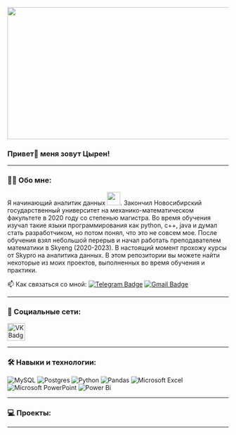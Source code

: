 <div align="center">
  <img src="https://media.giphy.com/media/dWesBcTLavkZuG35MI/giphy.gif" width="600" height="300"/>
</div>

### Привет👋 меня зовут Цырен! 

---

### :man_technologist: Обо мне:

Я начинающий аналитик данных <img src="https://media.giphy.com/media/WUlplcMpOCEmTGBtBW/giphy.gif" width="30px">. Закончил Новосибирский государственный университет на механико-математическом факультете в 2020 году со степенью магистра. Во время обучения изучал 
такие языки программирования как python, c++, java и думал стать разработчиком, но потом понял, что это не совсем мое. После обучения взял небольшой перерыв и начал работать преподавателем математики в Skyeng (2020-2023). В настоящий момент прохожу курсы от Skypro на аналитика данных.
В этом репозитории вы можете найти некоторые из моих проектов, выполненных во время обучения и практики.

:mailbox: Как связаться со мной: [![Telegram Badge](https://img.shields.io/badge/-tsyren_ayushiev-blue?style=flat&logo=Telegram&logoColor=white)](https://t.me/tsyrenayushiev) [![Gmail Badge](https://img.shields.io/badge/-Gmail-red?style=flat&logo=Gmail&logoColor=white)](mailto:tsyren.ayushiev97@gmail.com)

---

### 🤝 Социальные сети:

  <div id="badges">
   <a href="https://vk.com/taddys17" target="_blank">
      <img src="https://cdn-icons-png.flaticon.com/512/145/145813.png" width="40" height="40" alt="VK Badge"/>
    </a>
    </div>
    
---

### :hammer_and_wrench: Навыки и технологии:

![MySQL](https://img.shields.io/badge/mysql-%2300f.svg?style=for-the-badge&logo=mysql&logoColor=white)
![Postgres](https://img.shields.io/badge/postgres-%23316192.svg?style=for-the-badge&logo=postgresql&logoColor=white)
![Python](https://img.shields.io/badge/python-3670A0?style=for-the-badge&logo=python&logoColor=ffdd54)
![Pandas](https://img.shields.io/badge/pandas-%23150458.svg?style=for-the-badge&logo=pandas&logoColor=white)
![Microsoft Excel](https://img.shields.io/badge/Microsoft_Excel-217346?style=for-the-badge&logo=microsoft-excel&logoColor=white)
![Microsoft PowerPoint](https://img.shields.io/badge/Microsoft_PowerPoint-B7472A?style=for-the-badge&logo=microsoft-powerpoint&logoColor=white)
![Power Bi](https://img.shields.io/badge/power_bi-F2C811?style=for-the-badge&logo=powerbi&logoColor=black)

---

### 💻 Проекты:

---


<!--
**tsyrenayushiev/tsyrenayushiev** is a ✨ _special_ ✨ repository because its `README.md` (this file) appears on your GitHub profile.

Here are some ideas to get you started:

- 🔭 I’m currently working on ...
- 🌱 I’m currently learning ...
- 👯 I’m looking to collaborate on ...
- 🤔 I’m looking for help with ...
- 💬 Ask me about ...
- 📫 How to reach me: ...
- 😄 Pronouns: ...
- ⚡ Fun fact: ...
-->
